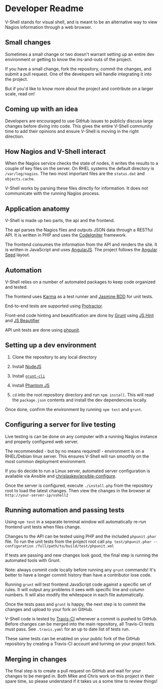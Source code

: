 # Developer Readme

V-Shell stands for visual shell, and is meant to be an alternative way to view
Nagios information through a web browser.

## Small changes

Sometimes a small change or two doesn't warrant setting up an entire dev
environment or getting to know the ins-and-outs of the project.

If you have a small change, fork the repository, commit the changes,
and submit a pull request. One of the developers will handle integrating it 
into the project.

But if you'd like to know more about the project and contribute on a larger
scale, read on!

## Coming up with an idea

Developers are encouraged to use GitHub issues to publicly discuss large
changes before diving into code. This gives the entire V-Shell community time
to add their opinions and ensure V-Shell is moving in the right direction.

## How Nagios and V-Shell interact

When the Nagios service checks the state of nodes, it writes the results to
a couple of key files on the server. On RHEL systems the default directory is
`/var/log/nagios`. The two most important files are the `status.dat` and
`objects.cache`.

V-Shell works by parsing these files directly for information. It does not
communicate with the running Nagios process.

## Application anatomy

V-Shell is made up two parts, the api and the frontend.

The api parses the Nagios files and outputs JSON data through a RESTful API. It
is written in PHP and uses the [CodeIgniter](https://ellislab.com/codeigniter)
framework.

The frontend consumes the information from the API and renders the site. It is
written in JavaScript and uses [AngularJS](https://angularjs.org/). The project
follows the [Angular Seed](https://github.com/angular/angular-seed) layout.

## Automation

V-Shell relies on a number of automated packages to keep code organized
and tested.

The frontend uses [Karma](https://karma-runner.github.io) as a test runner and
[Jasmine BDD](https://jasmine.github.io/) for unit tests.

End-to-end tests are supported using
[Protractor](https://github.com/angular/protractor).

Front-end code hinting and beautification are done by
[Grunt](http://gruntjs.com/) using [JS Hint](http://www.jshint.com/) and [JS
Beautifier](https://github.com/beautify-web/js-beautify)

API unit tests are done using [phpunit](http://phpunit.de/).

## Setting up a dev environment

1. Clone the repository to any local directory

2. Install [NodeJS](http://nodejs.org/)

3. Install [`grunt-cli`](http://gruntjs.com/getting-started)

4. Install [Phantom JS](http://phantomjs.org/quick-start.html)

5. `cd` into the root repository directory and run `npm install`. This will
read the `package.json` contents and install the dev dependencies locally.

Once done, confirm the environment by running `npm test` and `grunt`.

## Configuring a server for live testing

Live testing is can be done on any computer with a running Nagios instance and
properly configured web server.

The recommended - but by no means required! - environment is on a
RHEL/Debian linux server. This ensures V-Shell will run smoothly on the most
common deployment environment.

If you do decide to run a Linux server, automated server configuration is
available via Ansible and
[chrislaskey/ansible-configure](https://github.com/chrislaskey/ansible-configure).

Once the server is configured, execute `./install.php` from the repository root
to load the latest changes. Then view the changes in the browser at
`http://your-server-ip/vshell2`

## Running automation and passing tests

Using `npm test` in a separate terminal window will automatically re-run
frontend unit tests when files change.

Changes to the API can be tested using PHP and the included `phpunit.phar`
file. To run the unit tests from the project root call `php test/phpunit.phar
--configuration /full/path/to/build/test/phpunit.xml`

If tests are passing and new changes look good, the final step is running the
automated tools with Grunt.

Note: always commit code locally before running any `grunt` commands! It's
better to have a longer commit history than have a contributor lose code.

Running `grunt` will test frontend JavaScript code against a specific set of
rules. It will output any problems it sees with specific line and column
numbers. It will also modify the whitespace in each file automatically.

Once the tests pass and `grunt` is happy, the next step is to commit the changes
and upload to your fork on GitHub.

V-Shell code is tested by [Travis-CI](https://travis-ci.org/) whenever a commit
is pushed to GitHub. Before changes can be merged into the main repository, all
Travis-CI tests must pass. See `.travis.yaml` for an up to date list of tests run.

These same tests can be enabled on your public fork of the GitHub repository by
creating a Travis-CI account and turning on your project fork.

## Merging in changes

The final step is to create a pull request on GitHub and wait for your changes
to be merged in. Both Mike and Chris work on this project in their spare time,
so please understand if it takes us a some time to review things!
